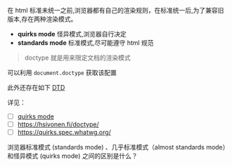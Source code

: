 
在 html 标准未统一之前,浏览器都有自己的渲染规则，在标准统一后,为了兼容旧版本,存在两种渲染模式。

- **quirks mode** 怪异模式,浏览器自行决定
- **standards mode** 标准模式,尽可能遵守 html 规范

> doctype 就是用来限定文档的渲染模式

可以利用 `document.doctype` 获取该配置

此外还存在如下 [DTD](https://www.w3.org/QA/2002/04/valid-dtd-list.html)

详见：

- [ ] [quirks mode](https://developer.mozilla.org/en-US/docs/Web/HTML/Quirks_Mode_and_Standards_Mode)
- [ ] <https://hsivonen.fi/doctype/>
- [ ] <https://quirks.spec.whatwg.org/>

浏览器标准模式 (standards mode) 、几乎标准模式（almost standards mode）和怪异模式 (quirks mode) 之间的区别是什么？
